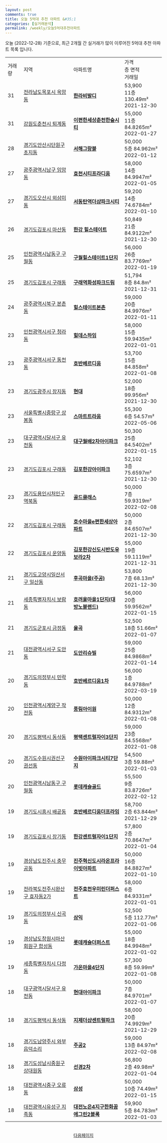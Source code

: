 ```yaml
---
layout: post
comments: true
title: 오늘 5억대 추천 아파트 &#35;1
categories: [실거래분석]
permalink: /weekly/오늘5억대추천아파트
---
```


오늘 (2022-12-28) 기준으로, 최근 2개월 간 실거래가 많이 이루어진 5억대 추천 아파트 목록 입니다.

<table class="sortable">
  <tr>
    <td>거래량</td>
    <td>지역</td>
    <td>아파트명</td>
    <td>가격<br>층 면적<br>거래일</td>
  </tr>

  <tr class="item">
    <td>31</td>
    <td><a href="/apt/전라남도목포시옥암동">전라남도목포시 옥암동</a></td>
    <td style="font-weight: bold;"><a href="/apt/전라남도목포시옥암동한라비발디">한라비발디</a></td>
    <td>53,900<br>11층  130.49m²<br>2021-12-30</td>
  </tr>

  <tr class="item">
    <td>31</td>
    <td><a href="/apt/강원도춘천시퇴계동">강원도춘천시 퇴계동</a></td>
    <td style="font-weight: bold;"><a href="/apt/강원도춘천시퇴계동이편한세상춘천한숲시티">이편한세상춘천한숲시티</a></td>
    <td>55,000<br>11층  84.8265m²<br>2022-01-27</td>
  </tr>

  <tr class="item">
    <td>28</td>
    <td><a href="/apt/경기도안산시단원구초지동">경기도안산시단원구 초지동</a></td>
    <td style="font-weight: bold;"><a href="/apt/경기도안산시단원구초지동서해그랑블">서해그랑블</a></td>
    <td>50,000<br>5층  84.962m²<br>2022-01-12</td>
  </tr>

  <tr class="item">
    <td>27</td>
    <td><a href="/apt/광주광역시남구임암동">광주광역시남구 임암동</a></td>
    <td style="font-weight: bold;"><a href="/apt/광주광역시남구임암동효천시티프라디움">효천시티프라디움</a></td>
    <td>58,000<br>14층  84.9947m²<br>2022-01-05</td>
  </tr>

  <tr class="item">
    <td>27</td>
    <td><a href="/apt/경기도오산시외삼미동">경기도오산시 외삼미동</a></td>
    <td style="font-weight: bold;"><a href="/apt/경기도오산시외삼미동서동탄역더샵파크시티">서동탄역더샵파크시티</a></td>
    <td>59,200<br>14층  74.6784m²<br>2022-01-10</td>
  </tr>

  <tr class="item">
    <td>26</td>
    <td><a href="/apt/경기도김포시마산동">경기도김포시 마산동</a></td>
    <td style="font-weight: bold;"><a href="/apt/경기도김포시마산동한강힐스테이트">한강 힐스테이트</a></td>
    <td>50,849<br>21층  84.9122m²<br>2021-12-30</td>
  </tr>

  <tr class="item">
    <td>25</td>
    <td><a href="/apt/인천광역시남동구구월동">인천광역시남동구 구월동</a></td>
    <td style="font-weight: bold;"><a href="/apt/인천광역시남동구구월동구월힐스테이트1단지">구월힐스테이트1단지</a></td>
    <td>56,000<br>26층  83.7769m²<br>2022-01-19</td>
  </tr>

  <tr class="item">
    <td>25</td>
    <td><a href="/apt/경기도김포시구래동">경기도김포시 구래동</a></td>
    <td style="font-weight: bold;"><a href="/apt/경기도김포시구래동구래역화성파크드림">구래역화성파크드림</a></td>
    <td>51,794<br>8층  84.8m²<br>2021-12-31</td>
  </tr>

  <tr class="item">
    <td>24</td>
    <td><a href="/apt/광주광역시북구본촌동">광주광역시북구 본촌동</a></td>
    <td style="font-weight: bold;"><a href="/apt/광주광역시북구본촌동힐스테이트본촌">힐스테이트본촌</a></td>
    <td>59,000<br>20층  84.9976m²<br>2022-01-11</td>
  </tr>

  <tr class="item">
    <td>23</td>
    <td><a href="/apt/인천광역시서구청라동">인천광역시서구 청라동</a></td>
    <td style="font-weight: bold;"><a href="/apt/인천광역시서구청라동힐데스하임">힐데스하임</a></td>
    <td>58,000<br>15층  59.9435m²<br>2022-01-01</td>
  </tr>

  <tr class="item">
    <td>23</td>
    <td><a href="/apt/광주광역시서구동천동">광주광역시서구 동천동</a></td>
    <td style="font-weight: bold;"><a href="/apt/광주광역시서구동천동호반베르디움">호반베르디움</a></td>
    <td>53,700<br>15층  84.858m²<br>2022-01-08</td>
  </tr>

  <tr class="item">
    <td>23</td>
    <td><a href="/apt/경기도광주시장지동">경기도광주시 장지동</a></td>
    <td style="font-weight: bold;"><a href="/apt/경기도광주시장지동현대">현대</a></td>
    <td>52,000<br>18층  99.956m²<br>2021-12-30</td>
  </tr>

  <tr class="item">
    <td>23</td>
    <td><a href="/apt/서울특별시중랑구상봉동">서울특별시중랑구 상봉동</a></td>
    <td style="font-weight: bold;"><a href="/apt/서울특별시중랑구상봉동스마트트라움">스마트트라움</a></td>
    <td>55,300<br>6층  54.57m²<br>2022-05-06</td>
  </tr>

  <tr class="item">
    <td>23</td>
    <td><a href="/apt/대구광역시달서구유천동">대구광역시달서구 유천동</a></td>
    <td style="font-weight: bold;"><a href="/apt/대구광역시달서구유천동대구월배2차아이파크">대구월배2차아이파크</a></td>
    <td>50,300<br>25층  84.5402m²<br>2022-01-15</td>
  </tr>

  <tr class="item">
    <td>23</td>
    <td><a href="/apt/경기도김포시구래동">경기도김포시 구래동</a></td>
    <td style="font-weight: bold;"><a href="/apt/경기도김포시구래동김포한강아이파크">김포한강아이파크</a></td>
    <td>52,102<br>3층  75.6597m²<br>2021-12-30</td>
  </tr>

  <tr class="item">
    <td>23</td>
    <td><a href="/apt/경기도용인시처인구역북동">경기도용인시처인구 역북동</a></td>
    <td style="font-weight: bold;"><a href="/apt/경기도용인시처인구역북동골드클래스">골드클래스</a></td>
    <td>50,000<br>7층  59.9319m²<br>2022-02-08</td>
  </tr>

  <tr class="item">
    <td>22</td>
    <td><a href="/apt/경기도김포시구래동">경기도김포시 구래동</a></td>
    <td style="font-weight: bold;"><a href="/apt/경기도김포시구래동호수마을e편한세상아파트">호수마을e편한세상아파트</a></td>
    <td>50,000<br>2층  84.6507m²<br>2021-12-30</td>
  </tr>

  <tr class="item">
    <td>22</td>
    <td><a href="/apt/경기도김포시운양동">경기도김포시 운양동</a></td>
    <td style="font-weight: bold;"><a href="/apt/경기도김포시운양동김포한강신도시반도유보라2차">김포한강신도시반도유보라2차</a></td>
    <td>55,000<br>19층  59.1119m²<br>2021-12-31</td>
  </tr>

  <tr class="item">
    <td>21</td>
    <td><a href="/apt/경기도고양시일산서구일산동">경기도고양시일산서구 일산동</a></td>
    <td style="font-weight: bold;"><a href="/apt/경기도고양시일산서구일산동후곡마을(주공)">후곡마을(주공)</a></td>
    <td>53,800<br>7층  68.13m²<br>2021-12-30</td>
  </tr>

  <tr class="item">
    <td>21</td>
    <td><a href="/apt/세종특별자치시보람동">세종특별자치시 보람동</a></td>
    <td style="font-weight: bold;"><a href="/apt/세종특별자치시보람동호려울마을1단지(대방노블랜드)">호려울마을1단지(대방노블랜드)</a></td>
    <td>56,000<br>20층  59.9562m²<br>2022-01-15</td>
  </tr>

  <tr class="item">
    <td>21</td>
    <td><a href="/apt/경기도군포시금정동">경기도군포시 금정동</a></td>
    <td style="font-weight: bold;"><a href="/apt/경기도군포시금정동율곡">율곡</a></td>
    <td>52,500<br>18층  51.66m²<br>2022-01-07</td>
  </tr>

  <tr class="item">
    <td>21</td>
    <td><a href="/apt/대전광역시서구도안동">대전광역시서구 도안동</a></td>
    <td style="font-weight: bold;"><a href="/apt/대전광역시서구도안동도안리슈빌">도안리슈빌</a></td>
    <td>59,000<br>25층  84.9868m²<br>2022-01-14</td>
  </tr>

  <tr class="item">
    <td>20</td>
    <td><a href="/apt/경기도의정부시민락동">경기도의정부시 민락동</a></td>
    <td style="font-weight: bold;"><a href="/apt/경기도의정부시민락동호반베르디움1차">호반베르디움1차</a></td>
    <td>56,000<br>1층  84.9788m²<br>2022-03-19</td>
  </tr>

  <tr class="item">
    <td>20</td>
    <td><a href="/apt/인천광역시계양구작전동">인천광역시계양구 작전동</a></td>
    <td style="font-weight: bold;"><a href="/apt/인천광역시계양구작전동풍림아이원">풍림아이원</a></td>
    <td>50,000<br>12층  84.9312m²<br>2022-01-08</td>
  </tr>

  <tr class="item">
    <td>20</td>
    <td><a href="/apt/경기도평택시동삭동">경기도평택시 동삭동</a></td>
    <td style="font-weight: bold;"><a href="/apt/경기도평택시동삭동평택센트럴자이3단지">평택센트럴자이3단지</a></td>
    <td>59,000<br>23층  84.5568m²<br>2022-01-08</td>
  </tr>

  <tr class="item">
    <td>20</td>
    <td><a href="/apt/경기도수원시권선구권선동">경기도수원시권선구 권선동</a></td>
    <td style="font-weight: bold;"><a href="/apt/경기도수원시권선구권선동수원아이파크시티7단지">수원아이파크시티7단지</a></td>
    <td>54,500<br>3층  59.88m²<br>2022-01-03</td>
  </tr>

  <tr class="item">
    <td>20</td>
    <td><a href="/apt/인천광역시남동구구월동">인천광역시남동구 구월동</a></td>
    <td style="font-weight: bold;"><a href="/apt/인천광역시남동구구월동롯데캐슬골드">롯데캐슬골드</a></td>
    <td>55,500<br>9층  83.8726m²<br>2022-02-12</td>
  </tr>

  <tr class="item">
    <td>19</td>
    <td><a href="/apt/경기도시흥시배곧동">경기도시흥시 배곧동</a></td>
    <td style="font-weight: bold;"><a href="/apt/경기도시흥시배곧동호반베르디움더프라임">호반베르디움더프라임</a></td>
    <td>58,700<br>2층  63.844m²<br>2021-12-29</td>
  </tr>

  <tr class="item">
    <td>19</td>
    <td><a href="/apt/경기도김포시장기동">경기도김포시 장기동</a></td>
    <td style="font-weight: bold;"><a href="/apt/경기도김포시장기동한강센트럴자이1단지">한강센트럴자이1단지</a></td>
    <td>57,800<br>2층  70.8647m²<br>2022-01-04</td>
  </tr>

  <tr class="item">
    <td>19</td>
    <td><a href="/apt/경상남도진주시충무공동">경상남도진주시 충무공동</a></td>
    <td style="font-weight: bold;"><a href="/apt/경상남도진주시충무공동진주혁신도시라온프라이빗아파트">진주혁신도시라온프라이빗아파트</a></td>
    <td>50,000<br>16층  84.8827m²<br>2022-01-10</td>
  </tr>

  <tr class="item">
    <td>19</td>
    <td><a href="/apt/전라북도전주시완산구효자동2가">전라북도전주시완산구 효자동2가</a></td>
    <td style="font-weight: bold;"><a href="/apt/전라북도전주시완산구효자동2가전주효천우미린더퍼스트">전주효천우미린더퍼스트</a></td>
    <td>58,000<br>6층  84.9331m²<br>2022-01-01</td>
  </tr>

  <tr class="item">
    <td>19</td>
    <td><a href="/apt/경기도의정부시신곡동">경기도의정부시 신곡동</a></td>
    <td style="font-weight: bold;"><a href="/apt/경기도의정부시신곡동삼익">삼익</a></td>
    <td>52,500<br>5층  112.77m²<br>2022-01-06</td>
  </tr>

  <tr class="item">
    <td>19</td>
    <td><a href="/apt/경상남도창원시마산회원구합성동">경상남도창원시마산회원구 합성동</a></td>
    <td style="font-weight: bold;"><a href="/apt/경상남도창원시마산회원구합성동롯데캐슬더퍼스트">롯데캐슬더퍼스트</a></td>
    <td>55,000<br>18층  84.9948m²<br>2022-01-02</td>
  </tr>

  <tr class="item">
    <td>19</td>
    <td><a href="/apt/세종특별자치시다정동">세종특별자치시 다정동</a></td>
    <td style="font-weight: bold;"><a href="/apt/세종특별자치시다정동가온마을4단지">가온마을4단지</a></td>
    <td>57,300<br>8층  59.99m²<br>2022-01-08</td>
  </tr>

  <tr class="item">
    <td>18</td>
    <td><a href="/apt/대구광역시달서구유천동">대구광역시달서구 유천동</a></td>
    <td style="font-weight: bold;"><a href="/apt/대구광역시달서구유천동현대아이파크">현대아이파크</a></td>
    <td>50,000<br>7층  84.9701m²<br>2022-01-07</td>
  </tr>

  <tr class="item">
    <td>18</td>
    <td><a href="/apt/경기도평택시동삭동">경기도평택시 동삭동</a></td>
    <td style="font-weight: bold;"><a href="/apt/경기도평택시동삭동지제더샵센트럴파크">지제더샵센트럴파크</a></td>
    <td>58,000<br>20층  74.9929m²<br>2021-12-29</td>
  </tr>

  <tr class="item">
    <td>18</td>
    <td><a href="/apt/경기도남양주시와부읍덕소리">경기도남양주시 와부읍덕소리</a></td>
    <td style="font-weight: bold;"><a href="/apt/경기도남양주시와부읍덕소리주공2">주공2</a></td>
    <td>59,000<br>13층  84.97m²<br>2022-02-08</td>
  </tr>

  <tr class="item">
    <td>18</td>
    <td><a href="/apt/경기도성남시중원구상대원동">경기도성남시중원구 상대원동</a></td>
    <td style="font-weight: bold;"><a href="/apt/경기도성남시중원구상대원동선경2차">선경2차</a></td>
    <td>56,800<br>2층  49.98m²<br>2022-01-04</td>
  </tr>

  <tr class="item">
    <td>18</td>
    <td><a href="/apt/대전광역시중구오류동">대전광역시중구 오류동</a></td>
    <td style="font-weight: bold;"><a href="/apt/대전광역시중구오류동삼성">삼성</a></td>
    <td>50,000<br>10층  74.49m²<br>2022-01-15</td>
  </tr>

  <tr class="item">
    <td>18</td>
    <td><a href="/apt/대전광역시유성구지족동">대전광역시유성구 지족동</a></td>
    <td style="font-weight: bold;"><a href="/apt/대전광역시유성구지족동대전노은4지구한화꿈에그린2블록">대전노은4지구한화꿈에그린2블록</a></td>
    <td>59,900<br>5층  84.783m²<br>2022-01-03</td>
  </tr>

  <tr>
      <script async src="https://pagead2.googlesyndication.com/pagead/js/adsbygoogle.js?client=ca-pub-3485438051770037"
          crossorigin="anonymous"></script>
      <ins class="adsbygoogle"
          style="display:block"
          data-ad-format="fluid"
          data-ad-layout-key="-fb+5w+4e-db+86"
          data-ad-client="ca-pub-3485438051770037"
          data-ad-slot="1827090281"></ins>
      <script>
          (adsbygoogle = window.adsbygoogle || []).push({});
      </script>
  </tr>
    
</table>

<br>
<center><a href="/weekly/오늘5억대추천아파트2">다음페이지</a></center>
<br><br>
